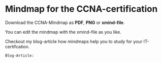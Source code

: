 # Mindmap for the CCNA-certification  

Download the CCNA-Mindmap as **PDF**, **PNG** or **xmind-file**.  
  
  You can edit the mindmap with the xmind-file as you like.
  
  Checkout my blog-article how mindmaps help you to study for your IT-certifcation.  
    
    Blog-Article:  
